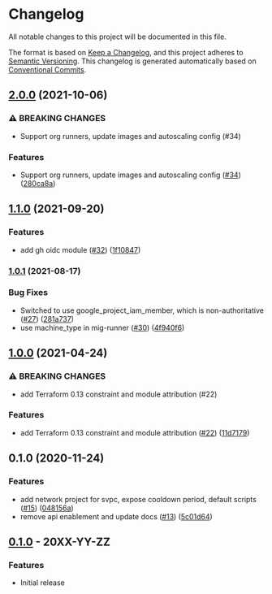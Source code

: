 # Changelog

All notable changes to this project will be documented in this file.

The format is based on
[Keep a Changelog](https://keepachangelog.com/en/1.0.0/),
and this project adheres to
[Semantic Versioning](https://semver.org/spec/v2.0.0.html).
This changelog is generated automatically based on [Conventional Commits](https://www.conventionalcommits.org/en/v1.0.0/).

## [2.0.0](https://www.github.com/terraform-google-modules/terraform-google-github-actions-runners/compare/v1.1.0...v2.0.0) (2021-10-06)


### ⚠ BREAKING CHANGES

* Support org runners, update images and autoscaling config (#34)

### Features

* Support org runners, update images and autoscaling config ([#34](https://www.github.com/terraform-google-modules/terraform-google-github-actions-runners/issues/34)) ([280ca8a](https://www.github.com/terraform-google-modules/terraform-google-github-actions-runners/commit/280ca8a79266d00d6ec8fe84413de0d23cbdc791))

## [1.1.0](https://www.github.com/terraform-google-modules/terraform-google-github-actions-runners/compare/v1.0.1...v1.1.0) (2021-09-20)


### Features

* add gh oidc module ([#32](https://www.github.com/terraform-google-modules/terraform-google-github-actions-runners/issues/32)) ([1f10847](https://www.github.com/terraform-google-modules/terraform-google-github-actions-runners/commit/1f10847dc69246166bd68a3149d2fefb5a43bf3b))

### [1.0.1](https://www.github.com/terraform-google-modules/terraform-google-github-actions-runners/compare/v1.0.0...v1.0.1) (2021-08-17)


### Bug Fixes

* Switched to use google_project_iam_member, which is non-authoritative ([#27](https://www.github.com/terraform-google-modules/terraform-google-github-actions-runners/issues/27)) ([281a737](https://www.github.com/terraform-google-modules/terraform-google-github-actions-runners/commit/281a737a59046735577178052f584c3c9749239b))
* use machine_type in mig-runner ([#30](https://www.github.com/terraform-google-modules/terraform-google-github-actions-runners/issues/30)) ([4f940f6](https://www.github.com/terraform-google-modules/terraform-google-github-actions-runners/commit/4f940f69a4bad949213250ba3b42ae905da5d2ca))

## [1.0.0](https://www.github.com/terraform-google-modules/terraform-google-github-actions-runners/compare/v0.1.0...v1.0.0) (2021-04-24)


### ⚠ BREAKING CHANGES

* add Terraform 0.13 constraint and module attribution (#22)

### Features

* add Terraform 0.13 constraint and module attribution ([#22](https://www.github.com/terraform-google-modules/terraform-google-github-actions-runners/issues/22)) ([11d7179](https://www.github.com/terraform-google-modules/terraform-google-github-actions-runners/commit/11d7179773abf41e1f4a101dd729edaf1773929a))

## 0.1.0 (2020-11-24)


### Features

* add network project for svpc, expose cooldown period, default scripts ([#15](https://www.github.com/terraform-google-modules/terraform-google-github-actions-runners/issues/15)) ([048156a](https://www.github.com/terraform-google-modules/terraform-google-github-actions-runners/commit/048156ae1708ccef39d36be55270048153fc8081))
* remove api enablement and update docs ([#13](https://www.github.com/terraform-google-modules/terraform-google-github-actions-runners/issues/13)) ([5c01d64](https://www.github.com/terraform-google-modules/terraform-google-github-actions-runners/commit/5c01d64fdb47e84aa8bbe082f2af80669a0fcc32))

## [0.1.0](https://github.com/terraform-google-modules/terraform-google-terraform-google-github-actions-runners/releases/tag/v0.1.0) - 20XX-YY-ZZ

### Features

- Initial release

[0.1.0]: https://github.com/terraform-google-modules/terraform-google-terraform-google-github-actions-runners/releases/tag/v0.1.0
